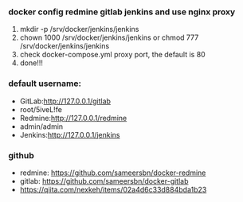### docker config redmine gitlab jenkins and use nginx proxy
1. mkdir -p /srv/docker/jenkins/jenkins
2. chown 1000 /srv/docker/jenkins/jenkins or chmod 777 /srv/docker/jenkins/jenkins
3. check docker-compose.yml proxy port, the default is 80
4. done!!!

### default username:
- GitLab:http://127.0.0.1/gitlab
- root/5iveL!fe
- Redmine:http://127.0.0.1/redmine
- admin/admin
- Jenkins:http://127.0.0.1/jenkins

### github
- redmine: https://github.com/sameersbn/docker-redmine
- gitlab: https://github.com/sameersbn/docker-gitlab
- https://qiita.com/nexkeh/items/02a4d6c33d884bda1b23
